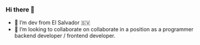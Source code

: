 ### Hi there 👋
- 👱 I’m dev from El Salvador :el_salvador:  
- 👯 I’m looking to collaborate on collaborate in a position as a programmer backend developer / frontend developer.
<!--
**iAmRivard/iAmRivard** is a ✨ _special_ ✨ repository because its `README.md` (this file) appears on your GitHub profile.

Here are some ideas to get you started:

- 🔭 I’m currently working on ...
- 🌱 I’m currently learning ...
- 👯 I’m looking to collaborate on ...
- 🤔 I’m looking for help with ...
- 💬 Ask me about ...
- 📫 How to reach me: ...
- 😄 Pronouns: ...
- ⚡ Fun fact: ...
-->
